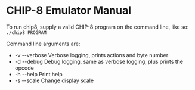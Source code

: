 
CHIP-8 Emulator Manual
======================

To run chip8, supply a valid CHIP-8 program on the command line, like so:  
`./chip8 PROGRAM`  
  
Command line arguments are:  
 * -v --verbose		Verbose logging, prints actions and byte number  
 * -d --debug		Debug logging, same as verbose logging, plus prints the opcode  
 * -h --help		Print help  
 * -s --scale		Change display scale  
  
